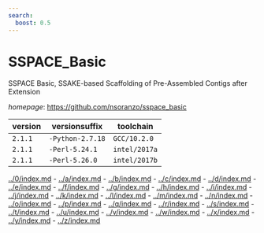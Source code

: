 ```yaml
---
search:
  boost: 0.5
---
```

# SSPACE_Basic

SSPACE Basic, SSAKE-based Scaffolding of Pre-Assembled Contigs after Extension

*homepage*: <https://github.com/nsoranzo/sspace_basic>

version | versionsuffix | toolchain
--------|---------------|----------
``2.1.1`` | ``-Python-2.7.18`` | ``GCC/10.2.0``
``2.1.1`` | ``-Perl-5.24.1`` | ``intel/2017a``
``2.1.1`` | ``-Perl-5.26.0`` | ``intel/2017b``

[../0/index.md](0) - [../a/index.md](a) - [../b/index.md](b) - [../c/index.md](c) - [../d/index.md](d) - [../e/index.md](e) - [../f/index.md](f) - [../g/index.md](g) - [../h/index.md](h) - [../i/index.md](i) - [../j/index.md](j) - [../k/index.md](k) - [../l/index.md](l) - [../m/index.md](m) - [../n/index.md](n) - [../o/index.md](o) - [../p/index.md](p) - [../q/index.md](q) - [../r/index.md](r) - [../s/index.md](s) - [../t/index.md](t) - [../u/index.md](u) - [../v/index.md](v) - [../w/index.md](w) - [../x/index.md](x) - [../y/index.md](y) - [../z/index.md](z)

